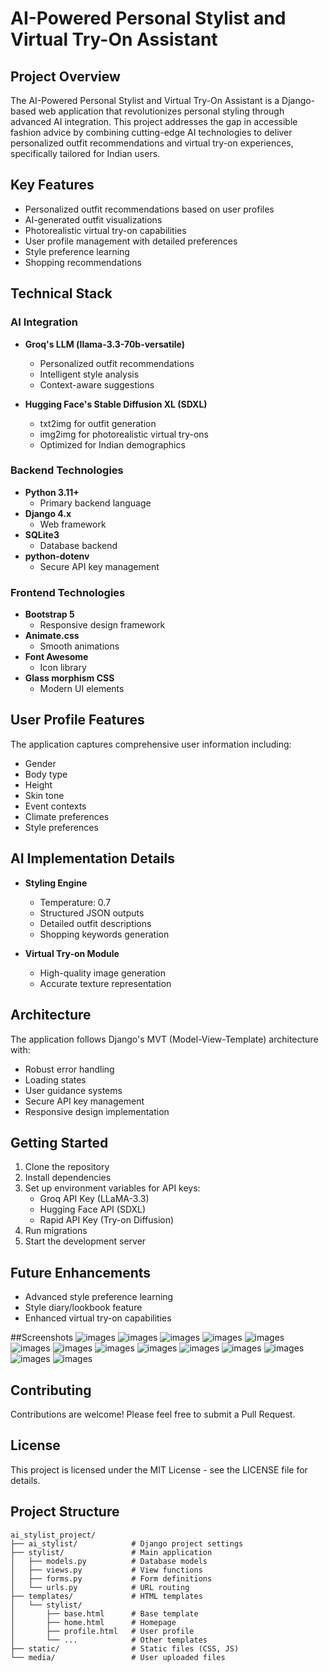 # AI-Powered Personal Stylist and Virtual Try-On Assistant

## Project Overview
The AI-Powered Personal Stylist and Virtual Try-On Assistant is a Django-based web application that revolutionizes personal styling through advanced AI integration. This project addresses the gap in accessible fashion advice by combining cutting-edge AI technologies to deliver personalized outfit recommendations and virtual try-on experiences, specifically tailored for Indian users.

## Key Features
- Personalized outfit recommendations based on user profiles
- AI-generated outfit visualizations
- Photorealistic virtual try-on capabilities
- User profile management with detailed preferences
- Style preference learning
- Shopping recommendations

## Technical Stack

### AI Integration
- **Groq's LLM (llama-3.3-70b-versatile)**
  - Personalized outfit recommendations
  - Intelligent style analysis
  - Context-aware suggestions

- **Hugging Face's Stable Diffusion XL (SDXL)**
  - txt2img for outfit generation
  - img2img for photorealistic virtual try-ons
  - Optimized for Indian demographics

### Backend Technologies
- **Python 3.11+**
  - Primary backend language
- **Django 4.x**
  - Web framework
- **SQLite3**
  - Database backend
- **python-dotenv**
  - Secure API key management

### Frontend Technologies
- **Bootstrap 5**
  - Responsive design framework
- **Animate.css**
  - Smooth animations
- **Font Awesome**
  - Icon library
- **Glass morphism CSS**
  - Modern UI elements

## User Profile Features
The application captures comprehensive user information including:
- Gender
- Body type
- Height
- Skin tone
- Event contexts
- Climate preferences
- Style preferences

## AI Implementation Details
- **Styling Engine**
  - Temperature: 0.7
  - Structured JSON outputs
  - Detailed outfit descriptions
  - Shopping keywords generation

- **Virtual Try-on Module**
  - High-quality image generation
  - Accurate texture representation

## Architecture
The application follows Django's MVT (Model-View-Template) architecture with:
- Robust error handling
- Loading states
- User guidance systems
- Secure API key management
- Responsive design implementation

## Getting Started
1. Clone the repository
2. Install dependencies
3. Set up environment variables for API keys:
   - Groq API Key (LLaMA-3.3)
   - Hugging Face API (SDXL)
   - Rapid API Key (Try-on Diffusion)
4. Run migrations
5. Start the development server

## Future Enhancements
- Advanced style preference learning
- Style diary/lookbook feature
- Enhanced virtual try-on capabilities

##Screenshots
![images](https://github.com/YBU666/AI-POWERED-PERSONAL-STYLIST.git/blob/main/a1.png?raw=true)
![images](https://github.com/YBU666/AI-POWERED-PERSONAL-STYLIST.git/blob/main/a2.png?raw=true)
![images](https://github.com/YBU666/AI-POWERED-PERSONAL-STYLIST.git/blob/main/a3.png?raw=true)
![images](https://github.com/YBU666/AI-POWERED-PERSONAL-STYLIST.git/blob/main/a4.png?raw=true)
![images](https://github.com/YBU666/AI-POWERED-PERSONAL-STYLIST.git/blob/main/a5.png?raw=true)
![images](https://github.com/YBU666/AI-POWERED-PERSONAL-STYLIST.git/blob/main/a6.png?raw=true)
![images](https://github.com/YBU666/AI-POWERED-PERSONAL-STYLIST.git/blob/main/a7.png?raw=true)
![images](https://github.com/YBU666/AI-POWERED-PERSONAL-STYLIST.git/blob/main/a8.png?raw=true)
![images](https://github.com/YBU666/AI-POWERED-PERSONAL-STYLIST.git/blob/main/a9.png?raw=true)
![images](https://github.com/YBU666/AI-POWERED-PERSONAL-STYLIST.git/blob/main/a10.png?raw=true)
![images](https://github.com/YBU666/AI-POWERED-PERSONAL-STYLIST.git/blob/main/a11.png?raw=true)
![images](https://github.com/YBU666/AI-POWERED-PERSONAL-STYLIST.git/blob/main/a12.png?raw=true)
![images](https://github.com/YBU666/AI-POWERED-PERSONAL-STYLIST.git/blob/main/a13.png?raw=true)
![images](https://github.com/YBU666/AI-POWERED-PERSONAL-STYLIST.git/blob/main/a14.png?raw=true)



## Contributing
Contributions are welcome! Please feel free to submit a Pull Request.

## License
This project is licensed under the MIT License - see the LICENSE file for details.

## Project Structure
```
ai_stylist_project/
├── ai_stylist/            # Django project settings
├── stylist/               # Main application
│   ├── models.py          # Database models
│   ├── views.py           # View functions
│   ├── forms.py           # Form definitions
│   └── urls.py            # URL routing
├── templates/             # HTML templates
│   └── stylist/
│       ├── base.html      # Base template
│       ├── home.html      # Homepage
│       ├── profile.html   # User profile
│       └── ...            # Other templates
├── static/                # Static files (CSS, JS)
└── media/                 # User uploaded files
```


